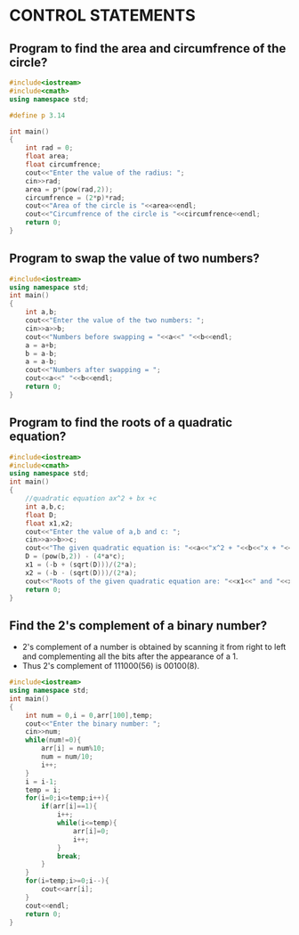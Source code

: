 # CONTROL STATEMENTS

## Program to find the area and circumfrence of the circle?

```C++
#include<iostream>
#include<cmath>
using namespace std;

#define p 3.14

int main()
{
    int rad = 0;
    float area;
    float circumfrence;
    cout<<"Enter the value of the radius: ";
    cin>>rad;
    area = p*(pow(rad,2));
    circumfrence = (2*p)*rad;
    cout<<"Area of the circle is "<<area<<endl;
    cout<<"Circumfrence of the circle is "<<circumfrence<<endl;
    return 0;
}
```

## Program to swap the value of two numbers?

```C++
#include<iostream>
using namespace std;
int main()
{
    int a,b;
    cout<<"Enter the value of the two numbers: ";
    cin>>a>>b;
    cout<<"Numbers before swapping = "<<a<<" "<<b<<endl;
    a = a+b;
    b = a-b;
    a = a-b;
    cout<<"Numbers after swapping = ";
    cout<<a<<" "<<b<<endl;
    return 0;
}
```

## Program to find the roots of a quadratic equation?

```C++
#include<iostream>
#include<cmath>
using namespace std;
int main()
{
    //quadratic equation ax^2 + bx +c
    int a,b,c;
    float D;
    float x1,x2;
    cout<<"Enter the value of a,b and c: ";
    cin>>a>>b>>c;
    cout<<"The given quadratic equation is: "<<a<<"x^2 + "<<b<<"x + "<<c<<endl;
    D = (pow(b,2)) - (4*a*c);
    x1 = (-b + (sqrt(D)))/(2*a);
    x2 = (-b - (sqrt(D)))/(2*a);
    cout<<"Roots of the given quadratic equation are: "<<x1<<" and "<<x2<<endl;
    return 0;
}
```

## Find the 2's complement of a binary number?

* 2's complement of a number is obtained by scanning it from right to left and complementing all the bits after the appearance of a 1.
* Thus 2's complement of 111000(56) is 00100(8).

```C++
#include<iostream>
using namespace std;
int main()
{
    int num = 0,i = 0,arr[100],temp;
    cout<<"Enter the binary number: ";
    cin>>num;
    while(num!=0){
        arr[i] = num%10;
        num = num/10;
        i++;
    }
    i = i-1;
    temp = i;
    for(i=0;i<=temp;i++){
        if(arr[i]==1){
            i++;
            while(i<=temp){
                arr[i]=0;
                i++;
            }  
            break;
        }
    } 
    for(i=temp;i>=0;i--){
        cout<<arr[i];
    }
    cout<<endl; 
    return 0;
}
```